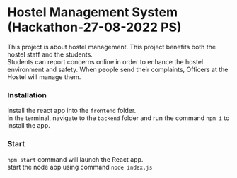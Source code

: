 # Hostel Management System (Hackathon-27-08-2022 PS)
This project is about hostel management. This project benefits both the hostel staff and the students. <br>
Students can report concerns online in order to enhance the hostel environment and safety. When people send their complaints, Officers at the Hostel will manage them.

### Installation

Install the react app into the `frontend` folder. <br>
In the terminal, navigate to the `backend` folder and run the command `npm i` to install the app.

### Start
`npm start` command will launch the React app. <br>
start the node app using command `node index.js`

